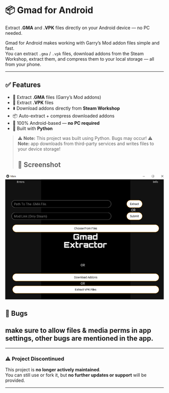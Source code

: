 # 📦 Gmad for Android

Extract **.GMA** and **.VPK** files directly on your Android device — no PC needed.

Gmad for Android makes working with Garry’s Mod addon files simple and fast.  
You can extract `.gma` / `.vpk` files, download addons from the Steam Workshop, extract them, and compress them to your local storage — all from your phone.

---

## ✅ Features

- 📁 Extract **.GMA** files (Garry’s Mod addons)
- 🔧 Extract **.VPK** files
- ⬇️ Download addons directly from **Steam Workshop**
- 📦 Auto-extract + compress downloaded addons
- 📱 100% Android-based — **no PC required**
- 🐍 Built with **Python**

> ⚠️ **Note:** This project was built using Python. Bugs may occur!
> ⚠️ **Note:** app downloads from third-party services and writes files to your device storage!
> ## 📸 Screenshot

![App Screenshot](https://github.com/BOOXD6/Gmad-for-android/blob/main/gmad_screenshot.png)

## 🔧 Bugs
   make sure to allow files & media perms in app settings, other bugs are mentioned in the app.
---

---

### ⚠️ Project Discontinued

This project is **no longer actively maintained**.  
You can still use or fork it, but **no further updates or support** will be provided.

---


